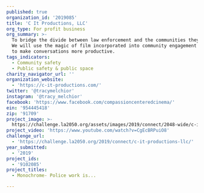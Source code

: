 ```yaml
---
published: true
organization_id: '2019085'
title: 'C It Productions, LLC'
org_type: For profit business
org_summary: >-
  To bridge the divide between law enforcement and the communities they serve.
  We will use the magic of film incorporated into community engagement meetings
  to make conversations more productive.
tags_indicators:
  - Community safety
  - Public safety & public space
charity_navigator_url: ''
organization_website:
  - 'https://c-it-productions.com/'
twitter: '@tracymelchior'
instagram: '@tracy_melchior'
facebook: 'https://www.facebook.com/compassioncenteredcinema/'
ein: '954445418'
zip: '91709'
project_image: >-
  https://challenge.la2050.org/assets/images/2019/connect/2048-wide/c-it-productions-llc.jpg
project_video: 'https://www.youtube.com/watch?v=CgEcBRPuiO8'
challenge_url:
  - 'https://challenge.la2050.org/2019/connect/c-it-productions-llc/'
year_submitted:
  - '2019'
project_ids:
  - '9102085'
project_titles:
  - Monochrome- Police work is...

---
```

